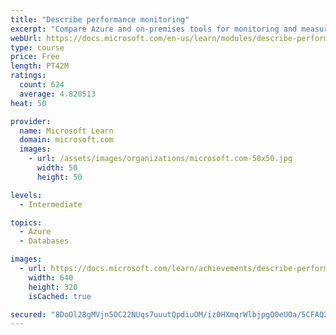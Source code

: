 ```yaml
---
title: "Describe performance monitoring"
excerpt: "Compare Azure and on-premises tools for monitoring and measuring performance. Determine critical metrics. Understand the purpose of a baseline for comparative analysis."
webUrl: https://docs.microsoft.com/en-us/learn/modules/describe-performance-monitoring/
type: course
price: Free
length: PT42M
ratings:
  count: 624
  average: 4.820513
heat: 50

provider:
  name: Microsoft Learn
  domain: microsoft.com
  images:
    - url: /assets/images/organizations/microsoft.com-50x50.jpg
      width: 50
      height: 50

levels:
  - Intermediate

topics:
  - Azure
  - Databases

images:
  - url: https://docs.microsoft.com/learn/achievements/describe-performance-monitoring-social.png
    width: 640
    height: 320
    isCached: true

secured: "8DoOl28gMVjn5OC22NUqs7uuutQpdiuOM/iz0HXmqrWlbjpgO0eUOa/5CFAQ2ChhbI21joCqKgxYQVwYUhXWZ5oDJchYWmar0VYlhWfZ/8G4Bh+GCHqbwhKKQ5z42/rdXNMBDLPvY8a2pPQG1xbKDjsrQrFoY6j3322az5kxZ8OEVf8GuRKXUeGB62DM9rB570NiZCS3wX+u4UmTVpX31Rp+Vp/nphZeRZSxZLuG4SwHJD+zTpigjn9LMebJ+yicfAUFA0OjsJT/5dGXBLeGZpUzayKE6eFZeRPag24cb0kGAMszCMb9/IlIQLVjg2w93zZmBbJlwwjiHKWL4nT98bvRbVAwfn9JoWnb3gIMaPyO2VpNnbNPIe2DaUxad2TNeDBoLaPvSNuj7S33o5SGpoKcMzh4dhqSezf+y4yOBy4=;Pyat4hkXznZD7PCRSuivNA=="
---
```


